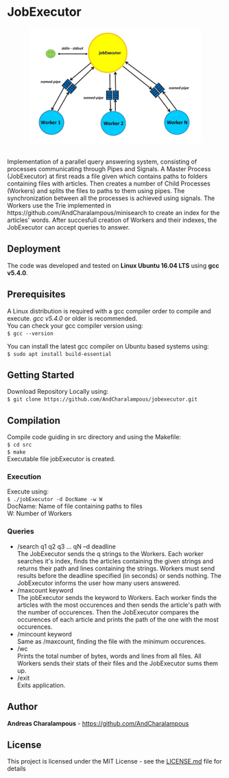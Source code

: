 # JobExecutor
<p align="center">
  <img width = 400 height = 270 src="img.png">
</p>
<br />Implementation of a parallel query answering system, consisting of processes communicating through Pipes and Signals. A Master Process (JobExecutor) at first reads a file given which contains paths to folders containing files with articles. Then creates a number of Child Processes (Workers) and splits the files to paths to them using pipes. The synchronization between all the processes is achieved using signals. The Workers use the Trie implemented in https://github.com/AndCharalampous/minisearch to create an index for the articles' words. After succesfull creation of Workers and their indexes, the JobExecutor can accept queries to answer.

## Deployment

The code was developed and tested on **Linux Ubuntu 16.04 LTS** using **gcc v5.4.0**.

## Prerequisites

A Linux distribution is required with a gcc compiler order to compile and execute. _gcc v5.4.0_ or older is recommended.
<br />You can check your gcc compiler version using:
<br />``` $ gcc --version ```

You can install the latest gcc compiler on Ubuntu based systems using:
<br />``` $ sudo apt install build-essential ``` 

## Getting Started
Download Repository Locally using:
<br /> ```$ git clone https://github.com/AndCharalampous/jobexecutor.git ```

## Compilation
Compile code guiding in src directory and using the Makefile:
<br /> ```$ cd src```
<br /> ```$ make```
<br /> Executable file jobExecutor is created.

### Execution
Execute using:
<br /> ```$ ./jobExecutor -d DocName -w W```
<br />DocName: Name of file containing paths to files
<br />W: Number of Workers

### Queries
* /search q1 q2 q3 ... qN –d deadline
<br />The JobExecutor sends the q strings to the Workers. Each worker searches it's index, finds the articles containing the given strings and returns their path and lines containing the strings. Workers must send results before the deadline specified (in seconds) or sends nothing. The JobExecutor informs the user how many users answered.  
* /maxcount keyword
<br />The jobExecutor sends the keyword to Workers. Each worker finds the articles with the most occurences and then sends the article's path with the number of occurences. Then the JobExecutor compares the occurences of each article and prints the path of the one with the most occurences.
* /mincount keyword
<br />Same as /maxcount, finding the file with the minimum occurences.
* /wc
<br /> Prints the total number of bytes, words and lines from all files. All Workers sends their stats of their files and the JobExecutor sums them up.
* /exit
<br />Exits application.

## Author

**Andreas Charalampous** - https://github.com/AndCharalampous

## License

This project is licensed under the MIT License - see the [LICENSE.md](LICENSE.md) file for details
